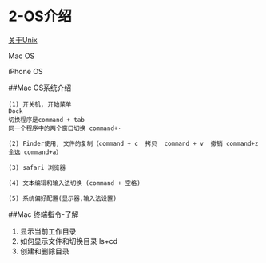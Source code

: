 # 2-OS介绍

[关于Unix](http://weibo.com/ttarticle/p/show?id=2309403945485990768497)

Mac OS


iPhone OS



##Mac OS系统介绍


	(1) 开关机, 开始菜单
	Dock
	切换程序是command + tab
	同一个程序中的两个窗口切换 command+· 

	(2) Finder使用, 文件的复制（command + c  拷贝  command + v  撤销 command+z  全选 command+a） 

	(3) safari 浏览器  

	(4) 文本编辑和输入法切换 (command + 空格)

	(5) 系统偏好配置(显示器,输入法设置)
	
	
##Mac 终端指令-了解


1. 显示当前工作目录
2. 如何显示文件和切换目录 ls+cd
3. 创建和删除目录




